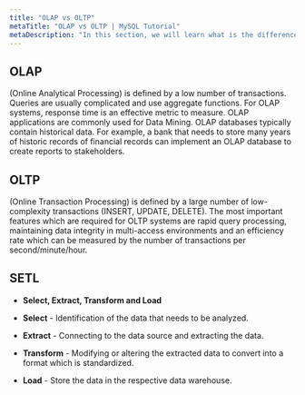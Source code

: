 ```yaml
---
title: "OLAP vs OLTP"
metaTitle: "OLAP vs OLTP | MySQL Tutorial"
metaDescription: "In this section, we will learn what is the difference between OLAP and OLTP and what are the different operations of SETL"
---
```


## OLAP

(Online Analytical Processing) is defined by a low number of transactions. Queries are usually complicated and use aggregate functions. For OLAP systems, response time is an effective metric to measure. OLAP applications are commonly used for Data Mining. OLAP databases typically contain historical data. For example, a bank that needs to store many years of historic records of financial records can implement an OLAP database to create reports to stakeholders.

## OLTP

(Online Transaction Processing) is defined by a large number of low-complexity transactions (INSERT, UPDATE, DELETE). The most important features which are required for OLTP systems are rapid query processing, maintaining data integrity in multi-access environments and an efficiency rate which can be measured by the number of transactions per second/minute/hour.

## SETL

- **Select, Extract, Transform and Load**

- **Select** - Identification of the data that needs to be analyzed.
- **Extract** - Connecting to the data source and extracting the data.
- **Transform** - Modifying or altering the extracted data to convert into a format which is standardized.
- **Load** - Store the data in the respective data warehouse.
